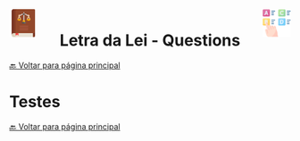 <img src='./images/ll-logo.png' align='left' height=50/>
<img src='./images/choose.png' align='right' height=50/>

<h1 align="center">Letra da Lei - Questions</h1>




[🔙 Voltar para página principal](../README.md)

# Testes






[🔙 Voltar para página principal](../README.md)
